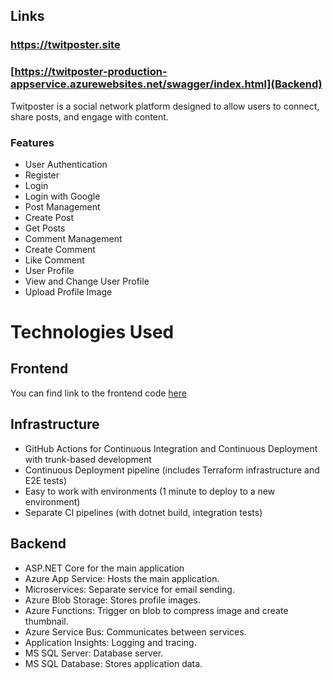 
## Links
### https://twitposter.site 
### [https://twitposter-production-appservice.azurewebsites.net/swagger/index.html](Backend)
Twitposter is a social network platform designed to allow users to connect, share posts, and engage with content.

### Features

- User Authentication
- Register
- Login
- Login with Google
- Post Management
- Create Post
- Get Posts
- Comment Management
- Create Comment
- Like Comment
- User Profile
- View and Change User Profile
- Upload Profile Image

# Technologies Used

## Frontend

You can find link to the frontend code [here](https://github.com/wallyrion/TwitPoster.UI)


## Infrastructure
- GitHub Actions for Continuous Integration and Continuous Deployment with trunk-based development
- Continuous Deployment pipeline (includes Terraform infrastructure and E2E tests)
- Easy to work with environments (1 minute to deploy to a new environment)
- Separate CI pipelines (with dotnet build, integration tests)

## Backend
- ASP.NET Core for the main application
- Azure App Service: Hosts the main application.
- Microservices: Separate service for email sending.
- Azure Blob Storage: Stores profile images.
- Azure Functions: Trigger on blob to compress image and create thumbnail.
- Azure Service Bus: Communicates between services.
- Application Insights: Logging and tracing.
- MS SQL Server: Database server.
- MS SQL Database: Stores application data.
